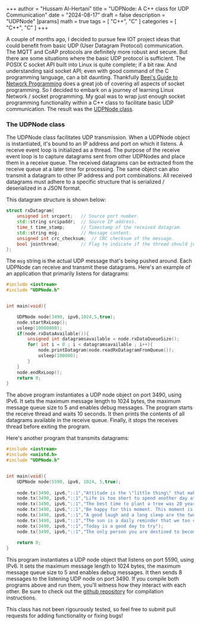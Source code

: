 +++
author = "Hussam Al-Hertani"
title = "UDPNode: A C++ class for UDP Communication"
date = "2024-08-17"
draft = false
description = "UDPNode"
[params]
  math = true
tags = [
    "C++",
    "C"
]
categories = [
    "C++",
    "C"
]
+++

A couple of months ago, I decided to pursue few IOT project ideas that could benefit from basic UDP (User Datagram Protocol) communication. The MQTT and CoAP protocols are definitely more robust and secure. But there are some situations where the basic UDP protocol is sufficient. The POSIX C socket API built into Linux is quite complete; if a bit raw. And understanding said socket API; even with good command of the C programming language, can a bit daunting. Thankfully  [Beej's Guide to Network Programming](https://beej.us/guide/bgnet/) does a great job of covering all aspects of socket programming. So I decided to embark on a journey of learning Linux Network / socket programming. My goal was to wrap just enough socket programming functionality within a C++ class to facilitate basic UDP communication. The result was the [UDPNode class](https://www.github.com/halherta/udpnode). 

### The UDPNode class

The UDPNode class facilitates UDP transmission. When a UDPNode object is instantiated, it's bound to an IP address and port on which it listens. A receive event loop is initialized as a thread. The purpose of the receive event loop is to capture datagrams sent from other UDPNodes and place them in a receive queue. The received datagrams can be extracted from the receive queue at a later time for processing. The same object can also transmit a datagram to other IP address and port combinations. All received datagrams must adhere to a specific structure that is serialized / deserialized in a JSON format.

This datagram structure is shown below:

```cpp
struct rxDatagram{
    unsigned int srcport;   // Source port number.
    std::string srcipaddr;  // Source IP address.
    time_t time_stamp;      // Timestamp of the received datagram.
    std::string msg;        // Message content.
    unsigned int crc_checksum;  // CRC checksum of the message.
    bool jointhread;        // Flag to indicate if the thread should join.
};
```

The `msg` string is the actual UDP message that's being pushed around. Each UDPNode can receive and transmit these datagrams. Here's an example of an application that primarily listens for datagrams:

```cpp
#include <iostream>
#include "UDPNode.h"


int main(void){

    UDPNode node(3490, ipv6,1024,5,true);
    node.startRxLoop();
    usleep(10000000);
    if(node.rxDataAvailable()){
        unsigned int datagramsavailable = node.rxDataQueueSize();
        for( int i = 0 ; i < datagramsavailable ; i++){
            node.printDatagram(node.readRxDatagramFromQueue());
            usleep(100000);
        }
    }
    node.endRxLoop();
    return 0;
}
```

The above program instantiates a UDP node object on port 3490, using IPv6. It sets the maximum message length to 1024 bytes, the maximum message queue size to 5 and enables debug messages. The program starts the receive thread and waits 10 seconds. It then prints the contents of all datagrams available in the receive queue. Finally, it stops the receives thread before exiting the program.

Here's another program that transmits datagrams:

```cpp
#include <iostream>
#include <unistd.h>
#include "UDPNode.h"


int main(void){
    UDPNode node(5590, ipv6, 1024, 5,true);
    
    node.tx(3490, ipv6,"::1","Attitude is the \"little thing\" that makes a big difference");
    node.tx(3490, ipv6,"::1","Life is too short to spend another day at war with yourself");
    node.tx(3490, ipv6,"::1","The best time to plant a tree was 20 years ago. The second best time is now");
    node.tx(3490, ipv6,"::1","Be happy for this moment. This moment is your life");
    node.tx(3490, ipv6,"::1","A good laugh and a long sleep are the two best cures for anythin");
    node.tx(3490, ipv6,"::1","The sun is a daily reminder that we too can rise again from the darkness, that we too can shine our own light");
    node.tx(3490, ipv6,"::1","Today is a good day to try");
    node.tx(3490, ipv6,"::1","The only person you are destined to become is the person you decide to be");
    
    return 0;
}
```

This program instantiates a UDP node object that listens on port 5590, using IPv6. It sets the maximum message length to 1024 bytes, the maximum message queue size to 5 and enables debug messages. It then sends 8 messages to the listening UDP node on port 3490. If you compile both programs above and run them, you'll witness how they interact with each other. Be sure to check out the [github repository](https://www.github.com/halherta/udpnode) for compilation instructions.


This class has not been rigourously tested, so feel free to submit pull requests for adding functionality or fixing bugs!